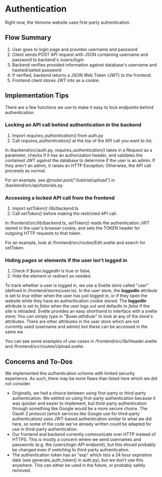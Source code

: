 ﻿# Authentication
Right now, the Venome website uses first-party authentication.

## Flow Summary
1. User goes to login page and provides username and password
2. Client sends POST API request with JSON containing username and password to backend's */users/login*
3. Backend verifies provided information against database's username and hashed/salted password
4. If verified, backend returns a JSON Web Token (JWT) to the frontend.
5. Frontend client stores JWT into as a cookie.

## Implementation Tips
There are a few functions we use to make it easy to lock endpoints behind authentication.

### Locking an API call behind authentication in the backend
1. Import *requires_authentication()* from auth.py
2. Call *requires_authentication()* at the top of the API call you want to list.

In /backend/src/auth.py, *requires_authentication()* takes in a Request as a parameter, checks if it has an authorization header, and validates the contained JWT against the database to determine if the user  is an admin. If they aren't an admin, it raises an HTTP Exception; Otherwise, the API call proceeds as normal.

For an example, see *@router.post("/tutorial/upload")* in /backend/src/api/tutorials.py

### Accessing a locked API call from the frontend
1. import *setToken()* /lib/backend.ts
2. Call *setToken()* before making the restricted API call.

In /frontend/src/lib/backend.ts, *setToken()* reads the authentication JWT stored in the user's browser cookie, and sets the TOKEN header for outgoing HTTP requests to that token.

For an example, look at /frontend/src/routes/Edit.svelte and search for setToken.

### Hiding pages or elements if the user isn't logged in
1. Check if *$user.loggedIn* is true or false.
2. Hide the element or redirect as needed.

To track whether a user is logged in, we use a Svelte store called "user" (defined in /frontend/stores/user.ts). In the user store, the **loggedIn** attribute is set to *true* either when the user has just logged in, or if they open the website while they have an authentication cookie stored. The **loggedIn** attribute is set to *false* when the user logs out and defaults to *false* if the site is reloaded.  Svelte provides an easy shorthand to interface with a svelte store; You can simply type in "$user.*attribute*" to look at any of the store's attributes. There are other attributes in the user store which are not currently used (username and admin) but these can be accessed in the same wa

You can see some examples of use-cases in /frontend/src/lib/Header.svelte and /frontend/src/routes/Upload.svelte.

## Concerns and To-Dos
We implemented this authentication scheme with limited security experience. As such, there may be more flaws than listed here which we did not consider.

* Originally, we had a choice between using first-party or third-party authentication. We settled on using first-party authentication because it was quicker and easier to implement, but third-party authentication through something like Google would be a more secure choice. The Oauth 2 protocol (which services like Google use for third-party authentication) uses JWT-based authentication similar to what we did here, so some of the code we've already written could be adapted for use in third-party authentication.
* Our frontend and backend currently communicate over HTTP instead of HTTPS. This is mostly a concern where we send usernames and passwords (e.g. the /users/login API endpoint), but this should probably be changed even if switching to third-party authentication.
* The authentication token has an "exp" which lists a 24 hour expiration date (see generate_auth_token() in auth.py), but we don't use this anywhere. This can either be used in the future, or *probably* safely removed.